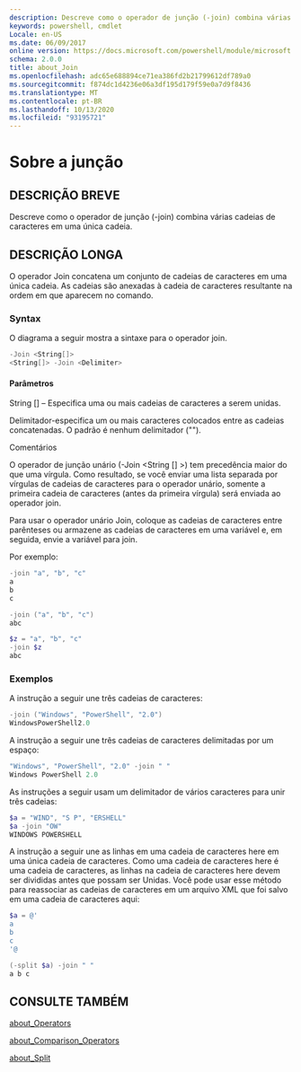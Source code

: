 ```yaml
---
description: Descreve como o operador de junção (-join) combina várias cadeias de caracteres em uma única cadeia.
keywords: powershell, cmdlet
Locale: en-US
ms.date: 06/09/2017
online version: https://docs.microsoft.com/powershell/module/microsoft.powershell.core/about/about_join?view=powershell-6&WT.mc_id=ps-gethelp
schema: 2.0.0
title: about_Join
ms.openlocfilehash: adc65e688894ce71ea386fd2b21799612df789a0
ms.sourcegitcommit: f874dc1d4236e06a3df195d179f59e0a7d9f8436
ms.translationtype: MT
ms.contentlocale: pt-BR
ms.lasthandoff: 10/13/2020
ms.locfileid: "93195721"
---
```

# <a name="about-join"></a>Sobre a junção

## <a name="short-description"></a>DESCRIÇÃO BREVE
Descreve como o operador de junção (-join) combina várias cadeias de caracteres em uma única cadeia.

## <a name="long-description"></a>DESCRIÇÃO LONGA

O operador Join concatena um conjunto de cadeias de caracteres em uma única cadeia. As cadeias são anexadas à cadeia de caracteres resultante na ordem em que aparecem no comando.

### <a name="syntax"></a>Syntax

O diagrama a seguir mostra a sintaxe para o operador join.

```powershell
-Join <String[]>
<String[]> -Join <Delimiter>
```

#### <a name="parameters"></a>Parâmetros

String [] – Especifica uma ou mais cadeias de caracteres a serem unidas.

Delimitador-especifica um ou mais caracteres colocados entre as cadeias concatenadas. O padrão é nenhum delimitador ("").

Comentários

O operador de junção unário (-Join <String [] >) tem precedência maior do que uma vírgula. Como resultado, se você enviar uma lista separada por vírgulas de cadeias de caracteres para o operador unário, somente a primeira cadeia de caracteres (antes da primeira vírgula) será enviada ao operador join.

Para usar o operador unário Join, coloque as cadeias de caracteres entre parênteses ou armazene as cadeias de caracteres em uma variável e, em seguida, envie a variável para join.

Por exemplo:

```powershell
-join "a", "b", "c"
a
b
c

-join ("a", "b", "c")
abc

$z = "a", "b", "c"
-join $z
abc
```

### <a name="examples"></a>Exemplos

A instrução a seguir une três cadeias de caracteres:

```powershell
-join ("Windows", "PowerShell", "2.0")
WindowsPowerShell2.0
```

A instrução a seguir une três cadeias de caracteres delimitadas por um espaço:

```powershell
"Windows", "PowerShell", "2.0" -join " "
Windows PowerShell 2.0
```

As instruções a seguir usam um delimitador de vários caracteres para unir três cadeias:

```powershell
$a = "WIND", "S P", "ERSHELL"
$a -join "OW"
WINDOWS POWERSHELL
```

A instrução a seguir une as linhas em uma cadeia de caracteres here em uma única cadeia de caracteres. Como uma cadeia de caracteres here é uma cadeia de caracteres, as linhas na cadeia de caracteres here devem ser divididas antes que possam ser Unidas. Você pode usar esse método para reassociar as cadeias de caracteres em um arquivo XML que foi salvo em uma cadeia de caracteres aqui:

```powershell
$a = @'
a
b
c
'@

(-split $a) -join " "
a b c
```

## <a name="see-also"></a>CONSULTE TAMBÉM

[about_Operators](about_Operators.md)

[about_Comparison_Operators](about_Comparison_Operators.md)

[about_Split](about_Split.md)

